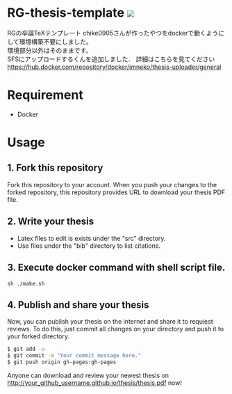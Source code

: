 RG-thesis-template
![](https://github.com/im-neko/RG-Thesis-Template/workflows/build/badge.svg)
=====
RGの卒論TeXテンプレート
chike0905さんが作ったやつをdockerで動くようにして環境構築不要にしました。  
環境部分以外はそのままです。  
SFSにアップロードするくんを追加しました． 
詳細はこちらを見てください  
https://hub.docker.com/repository/docker/imneko/thesis-uploader/general


# Requirement

* Docker

# Usage

## 1. Fork this repository

Fork this repository to your account.
When you push your changes to the forked repository, this repository provides URL to download your thesis PDF file.

## 2. Write your thesis

* Latex files to edit is exists under the "src" directory.
* Use files under the "bib" directory to list citations.

## 3. Execute docker command with shell script file.

`sh ./make.sh`

## 4. Publish and share your thesis

Now, you can publish your thesis on the internet and share it to requiest reviews.
To do this, just commit all changes on your directory and push it to your forked directory.

```bash
$ git add -u
$ git commit -m "Your commit message here."
$ git push origin gh-pages:gh-pages
```

Anyone can download and review your newest thesis on http://your_github_username.github.io/thesis/thesis.pdf now!
